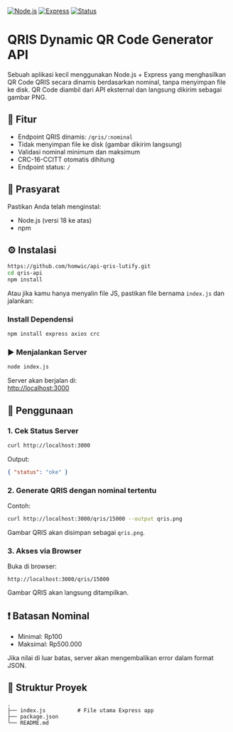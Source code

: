 [![Node.js](https://img.shields.io/badge/Node.js-18.x-brightgreen?logo=node.js)](https://nodejs.org/)
[![Express](https://img.shields.io/badge/Express.js-Web%20Framework-blue?logo=express)](https://expressjs.com/)
[![Status](https://img.shields.io/badge/status-BETA-orange)]()

# QRIS Dynamic QR Code Generator API

Sebuah aplikasi kecil menggunakan Node.js + Express yang menghasilkan QR Code QRIS secara dinamis berdasarkan nominal, tanpa menyimpan file ke disk. QR Code diambil dari API eksternal dan langsung dikirim sebagai gambar PNG.

## 🚀 Fitur

- Endpoint QRIS dinamis: `/qris/:nominal`
- Tidak menyimpan file ke disk (gambar dikirim langsung)
- Validasi nominal minimum dan maksimum
- CRC-16-CCITT otomatis dihitung
- Endpoint status: `/`

## 🧾 Prasyarat

Pastikan Anda telah menginstal:

- Node.js (versi 18 ke atas)
- npm

## ⚙️ Instalasi

```bash
https://github.com/homwic/api-qris-lutify.git
cd qris-api
npm install
```

Atau jika kamu hanya menyalin file JS, pastikan file bernama `index.js` dan jalankan:

### Install Dependensi

```bash
npm install express axios crc
```

### ▶️ Menjalankan Server

```bash
node index.js
```

Server akan berjalan di:  
[http://localhost:3000](http://localhost:3000)

## 📌 Penggunaan

### 1. Cek Status Server

```bash
curl http://localhost:3000
```

Output:
```json
{ "status": "oke" }
```

### 2. Generate QRIS dengan nominal tertentu

Contoh:

```bash
curl http://localhost:3000/qris/15000 --output qris.png
```

Gambar QRIS akan disimpan sebagai `qris.png`.

### 3. Akses via Browser

Buka di browser:

```
http://localhost:3000/qris/15000
```

Gambar QRIS akan langsung ditampilkan.

## ❗ Batasan Nominal

- Minimal: Rp100  
- Maksimal: Rp500.000  

Jika nilai di luar batas, server akan mengembalikan error dalam format JSON.

## 📂 Struktur Proyek

```
.
├── index.js          # File utama Express app
├── package.json
└── README.md
```
